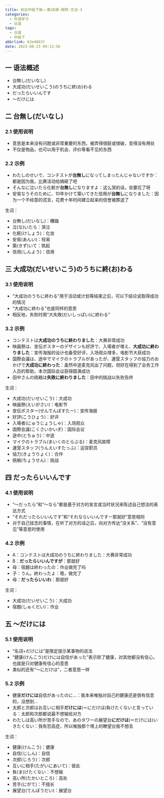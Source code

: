 ```yaml
---
title: 标日中级下册——第28课-病院-文法-3
categories:
  - 外语学习
  - 日语
tags:
  - 日语
  - 中级下
abbrlink: 63e4843f
date: 2023-08-23 09:13:56
---
```

## 一 语法概述

* 台無し(だいなし)
* 大成功(だいせいこう)のうちに終(お)わる
* だったらいいんです
* ～だけには

<!--more-->

## 二 台無し(だいなし)

### 2.1 使用说明

* 意思是本来没有问题或非常重要的东西，被弄得很脏或很破，变得没有用处
* 不仅是物品，也可以用于机会、评价等看不见的东西

### 2.2 示例

* わたしのせいで、コンテストが**台無し**になってしまったんじゃないですか：都是因为我，比赛活动给搞砸了吧
* そんなに泣いたら化粧が**台無し**になりますよ：这么哭的话，妆要花了呀
* 安易なうそのために、10年かけて築いてきた信用が**台無し**になりました：因为一个不经意的谎言，花费十年时间建立起来的信誉被葬送了

生词：

* 台無し(だいなし)：糟蹋
* 泣(な)いたら：哭泣
* 化粧(けしょう)：化妆
* 安易(あんい)：轻易
* 築(きず)いて：筑起
* 信用(しんよう)：信用

## 三 大成功(だいせいこう)のうちに終(お)わる

### 3.1 使用说明

* ”大成功のうちに終わる”用于活动或计划等结束之后，可以下结论说取得成功的情况
* “大成功に終わる”也是同样的意思
* 相反地，失败时用“大失敗(だいしっぱい)に終わる”

### 3.2 示例

* コンテストは**大成功のうちに終わりました**：大赛非常成功
* 映画祭は、宣伝ポスターのデザインも好評で、入場者が増え、**大成功に終わりました**：宣传海报的设计也备受好评，入场观众增多，电影节大获成功
* 国際会議は、途中でマイクのトラブルがあったが、運营スタッフの協力のおかげで**大成功に終わった**：虽然中途麦克风出了问题，但好在得到了会务工作人员的帮助，本次国际会议获得圆满成功
* 田中さんの挑戦は**失敗に終わりました**：田中的挑战以失败告终

生词：

* 大成功(だいせいこう)：大成功
* 映画祭(えいがさい)：电影节
* 宣伝ポスター(せんでんぽすたー)：宣传海报
* 好評(こうひょう)：好评
* 入場者(にゅうじょうしゃ)：入场观众
* 国際会議(こくさいかいぎ)：国际会议
* 途中(とちゅう)：中途
* マイクのトラブル(まいくのとらぶる)：麦克风故障
* 運营スタッフ(うんえいすたっふ)：运営职员
* 協力(きょうりょく)：合作
* 挑戦(ちょうせん)：挑战


## 四 だったらいいんです

### 4.1 使用说明

* “～だったら”和“～なら”都是基于对方的发言或当时状况来陈述自己想法的表达方式
* “それだったらいいんです”和“それならいいんですー那就好”意思相同
* 对于自己挂念的事情，在听了对方的话之后，向对方传达“没关系”、“没有意见”等意思时使用

### 4.2 示例

* A：コンテストは大成功のうちに終わりました：大赛非常成功
* B：**だったらいいんですが**：那就好
* 母：宿題は終わったの：作业做完了吗
* 子：うん。終わったよ：嗯，做完了
* 母：**だったらいいわ**：那就好

生词：

* 大成功(だいせいこう)：大成功
* 宿題(しゅくだい)：作业

## 五 ～だけには

### 5.1 使用说明

* “名词+だけには”是限定提示某事物的说法
* “健康(けんこう)だけには自信があった”表示除了健康，对其他都没有信心，也就是只对健康有信心的意思
* 类似的还有“～にだけは”，二者意思一样

### 5.2 示例

* 健康**だけには**自信があったのに…：我本来唯独对自己的健康还是很有信息的，没想到...
* 太郎と次郎はお互いに相手**だけには**(＝にだけは)負けたくないと言っている：太郎和次郎都说最不想输给对方
* わたしは高い所が苦手なので、あのタワーの展望台**にだけは**(＝だけには)いきたくない：我有恐高症，所以唯独那个塔上的瞭望台我不想去

生词：

* 健康(けんこう)：健康
* 自信(じしん)：自信
* 次郎(じろう)：次郎
* 互いに相手(たがいにあいて)：彼此
* 負(ま)けたくない：不想输
* 高い所(たかいところ)：高处
* 苦手(にがて)：不擅长
* 展望台(てんぼうだい)：展望台

